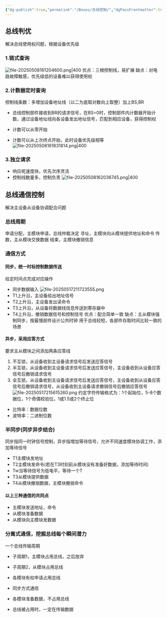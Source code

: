 ```yaml
---
{"dg-publish":true,"permalink":"/Boxes/总线控制/","dgPassFrontmatter":true,"created":"2025-05-08T15:31:53.247+08:00","updated":"2025-05-18T10:22:09.203+08:00"}
---
```


## 总线判优
解决总线使用权问题，根据设备优先级
### 1.链式查询
![file-20250508161204600.png|400](/img/user/images/%E6%80%BB%E7%BA%BF%E6%8E%A7%E5%88%B6/file-20250508161204600.png)
优点：三根控制线，易扩展
缺点：对电路故障敏感，优先级低的设备难以获得使用权
### 2.计数器定时查询
控制线条数：多增加设备地址线（以二为底取对数向上取整）加上BS,BR
- 总线控制部件接收到BR的请求信号，在BS=0时，控制部件内计数器开始计数，通过设备地址线向各设备发出地址信号，匹配到相应设备，获得控制权

- 计数可以从零开始
- 计数可以从上次终点开始，此时设备优先级相等
![file-20250508161831814.png|400](/img/user/images/%E6%80%BB%E7%BA%BF%E6%8E%A7%E5%88%B6/file-20250508161831814.png)
### 3.独立请求
- 响应呢速度快，优先次序灵活
- 控制线数量多，控制负责
![file-20250508162036745.png|400](/img/user/images/%E6%80%BB%E7%BA%BF%E6%8E%A7%E5%88%B6/file-20250508162036745.png)
## 总线通信控制
解决主设备从设备协调配合问题
### 总线周期
申请分配，主模块申请，总线仲裁决定
寻址，主模块向从模块提供地址和命令
传数，主从模块交换数据
结束，主模块撤销信息
### 通信方式
#### 同步，统一时标控制数据传送
给定时间点完成对应操作
- 同步数据输入
![file-20250517211723555.png](/img/user/images/%E6%80%BB%E7%BA%BF%E6%8E%A7%E5%88%B6/file-20250517211723555.png)
- T1上升沿，主设备给出地址信号
- T2上升沿，主设备发出读命令
- T3上升沿，从设备将数据线信息传送到寄存器中
- T4上升沿，撤销数据信号和控制信号
优点：配合简单一致
缺点：主从模块强制同步，按最慢部件设计公共时钟
用于总线较短，各部件存取时间比较一致的场景
#### 异步，采用应答方式
要求主从模块之间添加两条应答线
1. 不互锁，从设备收到主设备请求信号后发送应答信号
2. 半互锁，从设备收到主设备请求信号后发送应答信号，主设备收到从设备应答信号后撤销请求信号
3. 全互锁，从设备收到主设备请求信号后发送应答信号，主设备收到从设备应答信号后撤销请求信号，从设备收到主设备请求撤销信号后撤销应答信号
![file-20250517215615260.png](/img/user/images/%E6%80%BB%E7%BA%BF%E6%8E%A7%E5%88%B6/file-20250517215615260.png)
约定字符传输格式为：1个起始位，5-8个数据位，1个奇偶校验位，1或1.5或2个终止位
- 比特率：数据位数
- 波特率：二进制位数

### 半同步(同步异步结合)
同步指同一时钟信号控制，异步指增加等待信号，允许不同速度模块协调工作，添加等待信号

- T1主模块发地址
- T2主模块发命令(若在T3时刻前从模块没有准备好数据，添加等待时间)
- Tw当等待信号为低电平，等待一个T
- T3从模块提供数据
- T4从模块撤销数据，主模块撤销命令

#### 以上三种通信的共同点
- 主模块发送地址，命令
- 从模块准备数据
- 从模块向主模块发数据
### 分离式通信，挖掘总线每个瞬间潜力
一个总线传输周期
- 子周期1，主模块占用总线，之后放弃
- 子周期2，从模块占用总线

- 各模块有权申请占用总线
- 同步方式通信
- 各模块准备数据，不占用总线
- 总线被占用时，一定在传输数据